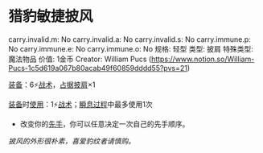 # 猎豹敏捷披风

carry.invalid.m: No
carry.invalid.a: No
carry.invalid.s: No
carry.immune.p: No
carry.immune.e: No
carry.immune.o: No
规格: 轻型
类型: 披肩
特殊类型: 魔法物品
价值: 1金币
Creator: William Pucs (https://www.notion.so/William-Pucs-1c5d619a067b80acab49f60859dddd55?pvs=21)

<aside>

[装备](https://www.notion.so/1b3d619a067b80f99057fe3412922dd5?pvs=21)：6⚡️[战术](https://www.notion.so/1b3d619a067b8051b6eaffd160aee01c?pvs=21)，[占据](https://www.notion.so/1b3d619a067b8021ba8fe7cef8b96857?pvs=21)[披肩](https://www.notion.so/1b3d619a067b8031a324dbd397f4a811?pvs=21)×1

</aside>

<aside>

[装备](https://www.notion.so/1b3d619a067b80f99057fe3412922dd5?pvs=21)时[使用](https://www.notion.so/1b3d619a067b80bbbbacd6817c707325?pvs=21)：1⚡️[战术](https://www.notion.so/1b3d619a067b8051b6eaffd160aee01c?pvs=21)；[瞬息过程](https://www.notion.so/1b3d619a067b80aaa52efa8a891fe3ad?pvs=21)中最多使用1次

- 改变你的[先手](https://www.notion.so/1b3d619a067b801c8256ff8739657348?pvs=21)，你可以任意决定一次自己的先手顺序。
</aside>

*披风的外形很朴素，喜爱豹纹者请慎购。*
